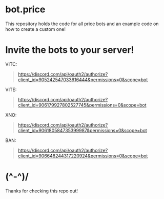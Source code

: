 # bot.price
This repository holds the code for all price bots and an example code on how to create a custom one!
# Invite the bots to your server!
VITC:
> https://discord.com/api/oauth2/authorize?client_id=905242547033616444&permissions=0&scope=bot

VITE:
> https://discord.com/api/oauth2/authorize?client_id=906179927802527745&permissions=0&scope=bot

XNO:
> https://discord.com/api/oauth2/authorize?client_id=906180584735399987&permissions=0&scope=bot

BAN:
> https://discord.com/api/oauth2/authorize?client_id=906648244317220924&permissions=0&scope=bot

# (^-^)/
Thanks for checking this repo out!
